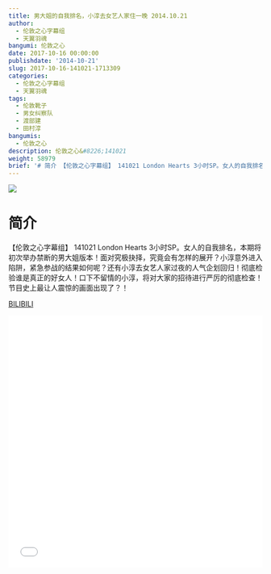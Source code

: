 ```yaml
---
title: 男大姐的自我排名，小淳去女艺人家住一晚 2014.10.21
author:
  - 伦敦之心字幕组
  - 天翼羽魂
bangumi: 伦敦之心
date: 2017-10-16 00:00:00
publishdate: '2014-10-21'
slug: 2017-10-16-141021-1713309
categories:
  - 伦敦之心字幕组
  - 天翼羽魂
tags:
  - 伦敦靴子
  - 男女纠察队
  - 渡部建
  - 田村淳
bangumis:
  - 伦敦之心
description: 伦敦之心&#8226;141021
weight: 58979
brief: '# 简介 【伦敦之心字幕组】 141021 London Hearts 3小时SP。女人的自我排名，本期将初次举办禁断的男大姐版本！面对究极抉择，究竟会有怎样的展开？小淳意外进入陷阱，紧急参战的结果如何呢？还有小淳去女艺人家过夜的人气企划回归！彻底检验谁是真正的好女人！口下不留情的小淳，将对大家的招待进行严厉的彻底检查！节目史上最让人震惊的画面出现了？！'
---
```


![](https://i.imgur.com/JtS6w7m.jpg)

# 简介  
【伦敦之心字幕组】 141021 London Hearts 3小时SP。女人的自我排名，本期将初次举办禁断的男大姐版本！面对究极抉择，究竟会有怎样的展开？小淳意外进入陷阱，紧急参战的结果如何呢？还有小淳去女艺人家过夜的人气企划回归！彻底检验谁是真正的好女人！口下不留情的小淳，将对大家的招待进行严厉的彻底检查！节目史上最让人震惊的画面出现了？！

  [BILIBILI](https://www.bilibili.com/video/av1713309/)


<div class="vcontainer">  <iframe class='video' src="//www.bilibili.com/blackboard/player.html?aid=1713309" width="100%" height="500" frameborder="0" allowfullscreen="allowfullscreen"></iframe></div>
